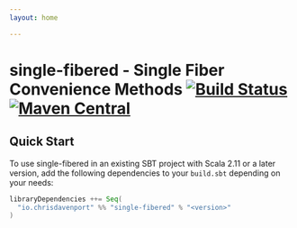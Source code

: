 ```yaml
---
layout: home

---
```


# single-fibered - Single Fiber Convenience Methods [![Build Status](https://travis-ci.com/ChristopherDavenport/single-fibered.svg?branch=master)](https://travis-ci.com/ChristopherDavenport/single-fibered) [![Maven Central](https://maven-badges.herokuapp.com/maven-central/io.chrisdavenport/single-fibered_2.12/badge.svg)](https://maven-badges.herokuapp.com/maven-central/io.chrisdavenport/single-fibered_2.12)

## Quick Start

To use single-fibered in an existing SBT project with Scala 2.11 or a later version, add the following dependencies to your
`build.sbt` depending on your needs:

```scala
libraryDependencies ++= Seq(
  "io.chrisdavenport" %% "single-fibered" % "<version>"
)
```